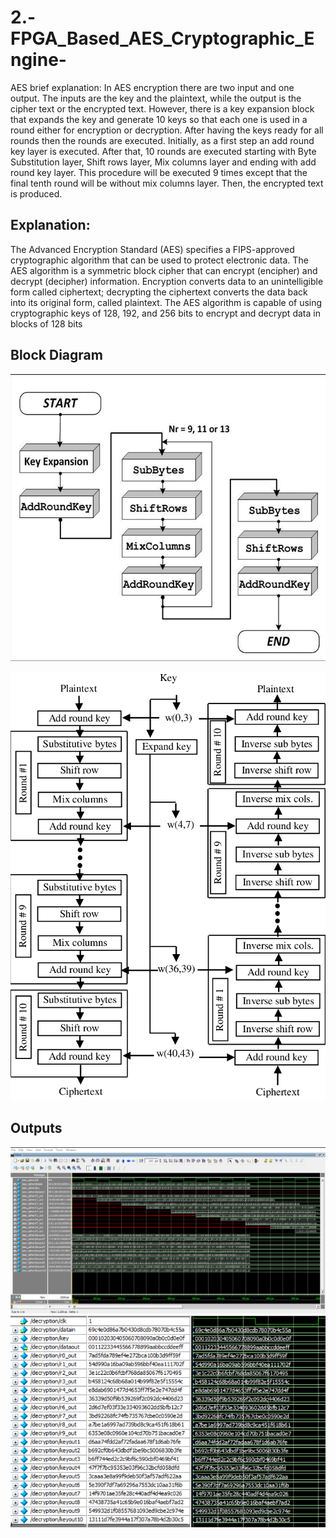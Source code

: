 # 2.-FPGA_Based_AES_Cryptographic_Engine-

AES brief explanation:
In AES encryption there are two input and one output. The inputs are the 
key and the plaintext, while the output is the cipher text or the encrypted text. 
However, there is a key expansion block that expands the key and generate 10 
keys so that each one is used in a round either for encryption or decryption. After 
having the keys ready for all rounds then the rounds are executed. Initially, as a 
first step an add round key layer is executed. After that, 10 rounds are executed 
starting with Byte Substitution layer, Shift rows layer, Mix columns layer and 
ending with add round key layer. This procedure will be executed 9 times except 
that the final tenth round will be without mix columns layer. Then, the encrypted 
text is produced.


## Explanation:
The Advanced Encryption Standard (AES) specifies a FIPS-approved
cryptographic algorithm that can be used to protect electronic data. The AES algorithm is a
symmetric block cipher that can encrypt (encipher) and decrypt (decipher) information.
Encryption converts data to an unintelligible form called ciphertext; decrypting the ciphertext
converts the data back into its original form, called plaintext.
The AES algorithm is capable of using cryptographic keys of 128, 192, and 256 bits to encrypt
and decrypt data in blocks of 128 bits

## Block Diagram
![Encryption](./encryption_block_diagram.png)

![Block Diagram](./Block-diagram-for-AES-encryption-and-decryption.png)

## Outputs
![Encryption](./encryption.png)
![Decryption](./decryption.png)


